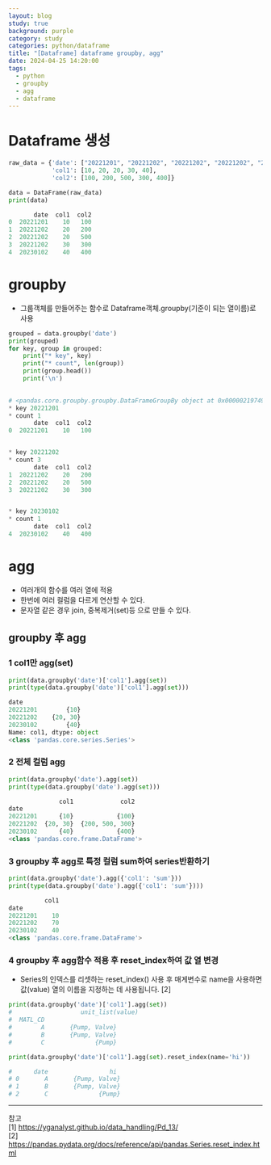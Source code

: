 ```yaml
---
layout: blog
study: true
background: purple
category: study
categories: python/dataframe
title: "[Dataframe] dataframe groupby, agg"
date: 2024-04-25 14:20:00
tags:
  - python
  - groupby
  - agg
  - dataframe
---
```


# Dataframe 생성

```python
raw_data = {'date': ["20221201", "20221202", "20221202", "20221202", "20230102"],
            'col1': [10, 20, 20, 30, 40],
            'col2': [100, 200, 500, 300, 400]}

data = DataFrame(raw_data)
print(data)

       date  col1  col2
0  20221201    10   100
1  20221202    20   200
2  20221202    20   500
3  20221202    30   300
4  20230102    40   400

```

# groupby

- 그룹객체를 만들어주는 함수로 Dataframe객체.groupby(기준이 되는 열이름)로 사용

```python
grouped = data.groupby('date')
print(grouped)
for key, group in grouped:
    print("* key", key)
    print("* count", len(group))
    print(group.head())
    print('\n')
    
```

```python
# <pandas.core.groupby.groupby.DataFrameGroupBy object at 0x0000021974982A90>
* key 20221201
* count 1
       date  col1  col2
0  20221201    10   100


* key 20221202
* count 3
       date  col1  col2
1  20221202    20   200
2  20221202    20   500
3  20221202    30   300


* key 20230102
* count 1
       date  col1  col2
4  20230102    40   400
```

# agg

- 여러개의 함수를 여러 열에 적용
- 한번에 여러 컬럼을 다르게 연산할 수 있다.
- 문자열 같은 경우 join, 중복제거(set)등 으로 만들 수 있다.

## groupby 후 agg

### 1 col1만 agg(set)

```python
print(data.groupby('date')['col1'].agg(set))
print(type(data.groupby('date')['col1'].agg(set)))

date
20221201        {10}
20221202    {20, 30}
20230102        {40}
Name: col1, dtype: object
<class 'pandas.core.series.Series'>
```

### 2 전체 컬럼 agg

```python
print(data.groupby('date').agg(set))
print(type(data.groupby('date').agg(set)))

              col1             col2
date                               
20221201      {10}            {100}
20221202  {20, 30}  {200, 500, 300}
20230102      {40}            {400}
<class 'pandas.core.frame.DataFrame'>

```

### 3 groupby 후 agg로 특정 컬럼 sum하여 series반환하기

```python
print(data.groupby('date').agg({'col1': 'sum'}))
print(type(data.groupby('date').agg({'col1': 'sum'})))

          col1
date          
20221201    10
20221202    70
20230102    40
<class 'pandas.core.frame.DataFrame'>

```

### 4 groupby 후 agg함수 적용 후 reset_index하여 값 열 변경
- Series의 인덱스를 리셋하는 reset_index() 사용 후 매게변수로 name을 사용하면 값(value) 열의 이름을 지정하는 데 사용됩니다. [2]

```python
print(data.groupby('date')['col1'].agg(set))
#                   unit_list(value)
#  MATL_CD          
#        A       {Pump, Valve}
#        B       {Pump, Valve}
#        C              {Pump}

print(data.groupby('date')['col1'].agg(set).reset_index(name='hi'))

#      date                 hi
# 0       A       {Pump, Valve}
# 1       B       {Pump, Valve}
# 2       C              {Pump}
```

---
참고  
[1] https://yganalyst.github.io/data_handling/Pd_13/  
[2] https://pandas.pydata.org/docs/reference/api/pandas.Series.reset_index.html
